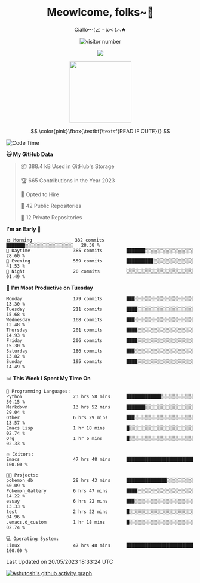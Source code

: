 <div align="center">
  <h1>Meowlcome, folks~👋</h1>
  <p>Ciallo～(∠・ω< )⌒★</p>
</div>

<p align="center">
  <img src="https://count.getloli.com/get/@Ziqi-Yang?theme=rule34" alt="visitor number" />
</p>

<p align="center">
  <img src="https://skillicons.dev/icons?i=rust,c,py,flutter,go,java,js,bash,linux,emacs" />
</p>
<p align="center">
  <img height="165" src="https://github-readme-stats.vercel.app/api?username=Ziqi-Yang&show_icons=true&include_all_commits=true&hide_border=true" />
</p>

$$
\color{pink}\fbox{\textbf{\textsf{READ IF CUTE}}}
$$

<!--START_SECTION:waka-->
![Code Time](http://img.shields.io/badge/Code%20Time-1%2C073%20hrs%2034%20mins-blue)

**🐱 My GitHub Data** 

> 📦 388.4 kB Used in GitHub's Storage 
 > 
> 🏆 665 Contributions in the Year 2023
 > 
> 💼 Opted to Hire
 > 
> 📜 42 Public Repositories 
 > 
> 🔑 12 Private Repositories 
 > 
**I'm an Early 🐤** 

```text
🌞 Morning                382 commits         ███████░░░░░░░░░░░░░░░░░░   28.38 % 
🌆 Daytime                385 commits         ███████░░░░░░░░░░░░░░░░░░   28.60 % 
🌃 Evening                559 commits         ██████████░░░░░░░░░░░░░░░   41.53 % 
🌙 Night                  20 commits          ░░░░░░░░░░░░░░░░░░░░░░░░░   01.49 % 
```
📅 **I'm Most Productive on Tuesday** 

```text
Monday                   179 commits         ███░░░░░░░░░░░░░░░░░░░░░░   13.30 % 
Tuesday                  211 commits         ████░░░░░░░░░░░░░░░░░░░░░   15.68 % 
Wednesday                168 commits         ███░░░░░░░░░░░░░░░░░░░░░░   12.48 % 
Thursday                 201 commits         ████░░░░░░░░░░░░░░░░░░░░░   14.93 % 
Friday                   206 commits         ████░░░░░░░░░░░░░░░░░░░░░   15.30 % 
Saturday                 186 commits         ███░░░░░░░░░░░░░░░░░░░░░░   13.82 % 
Sunday                   195 commits         ████░░░░░░░░░░░░░░░░░░░░░   14.49 % 
```


📊 **This Week I Spent My Time On** 

```text
💬 Programming Languages: 
Python                   23 hrs 58 mins      █████████████░░░░░░░░░░░░   50.15 % 
Markdown                 13 hrs 52 mins      ███████░░░░░░░░░░░░░░░░░░   29.04 % 
Other                    6 hrs 29 mins       ███░░░░░░░░░░░░░░░░░░░░░░   13.57 % 
Emacs Lisp               1 hr 18 mins        █░░░░░░░░░░░░░░░░░░░░░░░░   02.74 % 
Org                      1 hr 6 mins         █░░░░░░░░░░░░░░░░░░░░░░░░   02.33 % 

🔥 Editors: 
Emacs                    47 hrs 48 mins      █████████████████████████   100.00 % 

🐱‍💻 Projects: 
pokemon_db               28 hrs 43 mins      ███████████████░░░░░░░░░░   60.09 % 
Pokemon_Gallery          6 hrs 47 mins       ████░░░░░░░░░░░░░░░░░░░░░   14.22 % 
essay                    6 hrs 22 mins       ███░░░░░░░░░░░░░░░░░░░░░░   13.33 % 
test                     2 hrs 22 mins       █░░░░░░░░░░░░░░░░░░░░░░░░   04.96 % 
.emacs.d_custom          1 hr 18 mins        █░░░░░░░░░░░░░░░░░░░░░░░░   02.74 % 

💻 Operating System: 
Linux                    47 hrs 48 mins      █████████████████████████   100.00 % 
```


 Last Updated on 20/05/2023 18:33:24 UTC
<!--END_SECTION:waka-->


[![Ashutosh's github activity graph](https://github-readme-activity-graph.cyclic.app/graph?username=Ziqi-Yang&theme=github)](https://github.com/ashutosh00710/github-readme-activity-graph)
